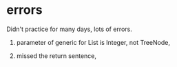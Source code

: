 # errors

Didn't practice for many days, lots of errors.

1. parameter of generic for List is Integer, not TreeNode,

2. missed the return sentence,
